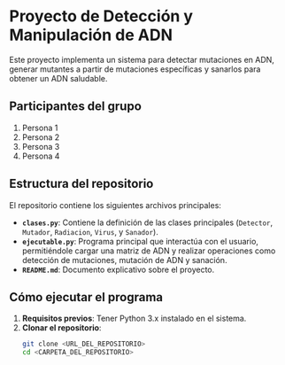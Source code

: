 # **Proyecto de Detección y Manipulación de ADN**

Este proyecto implementa un sistema para detectar mutaciones en ADN, generar mutantes a partir de mutaciones específicas y sanarlos para obtener un ADN saludable.

## **Participantes del grupo**
1. Persona 1
2. Persona 2
3. Persona 3
4. Persona 4

## **Estructura del repositorio**
El repositorio contiene los siguientes archivos principales:

- **`clases.py`**: Contiene la definición de las clases principales (`Detector`, `Mutador`, `Radiacion`, `Virus`, y `Sanador`).
- **`ejecutable.py`**: Programa principal que interactúa con el usuario, permitiéndole cargar una matriz de ADN y realizar operaciones como detección de mutaciones, mutación de ADN y sanación.
- **`README.md`**: Documento explicativo sobre el proyecto.

## **Cómo ejecutar el programa**

1. **Requisitos previos**: Tener Python 3.x instalado en el sistema.
2. **Clonar el repositorio**:
   ```bash
   git clone <URL_DEL_REPOSITORIO>
   cd <CARPETA_DEL_REPOSITORIO>

